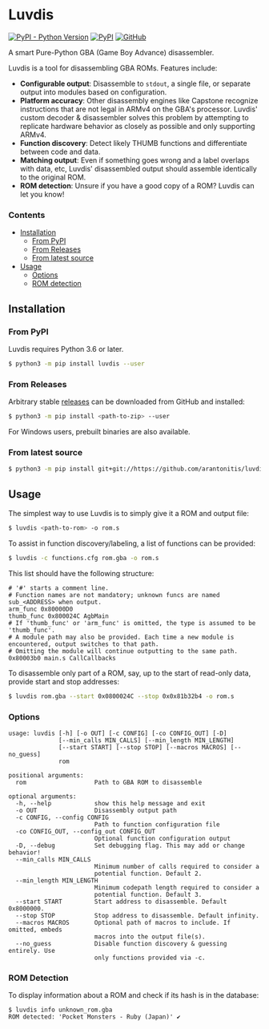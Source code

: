# Luvdis
[![PyPI - Python Version](https://img.shields.io/pypi/pyversions/luvdis?logo=python&style=for-the-badge)](https://www.python.org/downloads/)
[![PyPI](https://img.shields.io/pypi/v/luvdis?logo=pypi&logoColor=yellow&style=for-the-badge)](https://pypi.org/project/Luvdis/)
[![GitHub](https://img.shields.io/github/license/arantonitis/luvdis?style=for-the-badge)](https://github.com/arantonitis/luvdis/blob/master/LICENSE)

A smart Pure-Python GBA (Game Boy Advance) disassembler.

Luvdis is a tool for disassembling GBA ROMs. Features include:
* **Configurable output**: Disassemble to `stdout`, a single file, or separate output into modules based on configuration.
* **Platform accuracy**: Other disassembly engines like Capstone recognize instructions that are not legal in ARMv4 on the GBA's processor. Luvdis' custom decoder & disassembler solves this problem by attempting to replicate hardware behavior as closely as possible and only supporting ARMv4.
* **Function discovery**: Detect likely THUMB functions and differentiate between code and data.
* **Matching output**: Even if something goes wrong and a label overlaps with data, etc, Luvdis' disassembled output should assemble identically to the original ROM.
* **ROM detection**: Unsure if you have a good copy of a ROM? Luvdis can let you know!

### Contents

- [Installation](#installation)
   - [From PyPI](#from-pypi)
   - [From Releases](#from-releases)
   - [From latest source](#from-latest-source)
- [Usage](#usage)
  - [Options](#options)
  - [ROM detection](#rom-detection)


## Installation

### From PyPI
Luvdis requires Python 3.6 or later.

```sh
$ python3 -m pip install luvdis --user
```

### From Releases
Arbitrary stable [releases](https://github.com/arantonitis/luvdis/releases/latest) can be downloaded from GitHub and installed:
```sh
$ python3 -m pip install <path-to-zip> --user
```

For Windows users, prebuilt binaries are also available.

### From latest source
```sh
$ python3 -m pip install git+git://https://github.com/arantonitis/luvdis#egg=luvdis
```

## Usage
The simplest way to use Luvdis is to simply give it a ROM and output file:
```sh
$ luvdis <path-to-rom> -o rom.s
```

To assist in function discovery/labeling, a list of functions can be provided:
```sh
$ luvdis -c functions.cfg rom.gba -o rom.s
```

This list should have the following structure:
```
# '#' starts a comment line.
# Function names are not mandatory; unknown funcs are named sub_<ADDRESS> when output.
arm_func 0x80000D0
thumb_func 0x800024C AgbMain
# If 'thumb_func' or 'arm_func' is omitted, the type is assumed to be 'thumb_func'.
# A module path may also be provided. Each time a new module is encountered, output switches to that path.
# Omitting the module will continue outputting to the same path.
0x80003b0 main.s CallCallbacks
```

To disassemble only part of a ROM, say, up to the start of read-only data, provide start and stop addresses:
```sh
$ luvdis rom.gba --start 0x0800024C --stop 0x0x81b32b4 -o rom.s
```

### Options

```
usage: luvdis [-h] [-o OUT] [-c CONFIG] [-co CONFIG_OUT] [-D]
              [--min_calls MIN_CALLS] [--min_length MIN_LENGTH]
              [--start START] [--stop STOP] [--macros MACROS] [--no_guess]
              rom

positional arguments:
  rom                   Path to GBA ROM to disassemble

optional arguments:
  -h, --help            show this help message and exit
  -o OUT                Disassembly output path
  -c CONFIG, --config CONFIG
                        Path to function configuration file
  -co CONFIG_OUT, --config_out CONFIG_OUT
                        Optional function configuration output
  -D, --debug           Set debugging flag. This may add or change behavior!
  --min_calls MIN_CALLS
                        Minimum number of calls required to consider a
                        potential function. Default 2.
  --min_length MIN_LENGTH
                        Minimum codepath length required to consider a
                        potential function. Default 3.
  --start START         Start address to disassemble. Default 0x8000000.
  --stop STOP           Stop address to disassemble. Default infinity.
  --macros MACROS       Optional path of macros to include. If omitted, embeds
                        macros into the output file(s).
  --no_guess            Disable function discovery & guessing entirely. Use
                        only functions provided via -c.
```

### ROM Detection
To display information about a ROM and check if its hash is in the database:
```
$ luvdis info unknown_rom.gba
ROM detected: 'Pocket Monsters - Ruby (Japan)' ✔
```
